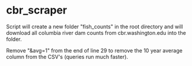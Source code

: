 # cbr_scraper
Script will create a new folder "fish_counts" in the root directory and will download all columbia river dam counts from cbr.washington.edu into the folder. 

Remove "&avg=1" from the end of line 29 to remove the 10 year average column from the CSV's (queries run much faster).

